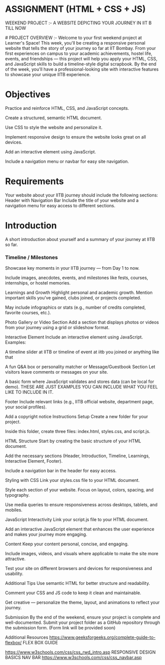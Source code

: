 # ASSIGNMENT (HTML + CSS + JS)

 <p font-size=43px>WEEKEND PROJECT :- A WEBSITE DEPICTING YOUR JOURNEY IN IIT B TILL NOW </p>
# PROJECT OVERVIEW :- 
Welcome to your first weekend project at Learner's Space!
This week, you'll be creating a responsive personal website that tells the story of your journey so far at IIT Bombay. From your first experiences on campus to your academic achievements, hostel life, events, and friendships — this project will help you apply your HTML, CSS, and JavaScript skills to build a timeline-style digital scrapbook. By the end of the week, you'll have a professional-looking site with interactive features to showcase your unique IITB experience.

# Objectives
Practice and reinforce HTML, CSS, and JavaScript concepts.


Create a structured, semantic HTML document.


Use CSS to style the website and personalize it.


Implement responsive design to ensure the website looks great on all devices.


Add an interactive element using JavaScript.


Include a navigation menu or navbar for easy site navigation.



# Requirements
Your website about your IITB journey should include the following sections:
Header with Navigation Bar
Include the title of your website and a navigation menu for easy access to different sections.


# Introduction
A short introduction about yourself and a summary of your journey at IITB so far.


<h3>Timeline / Milestones</h3>
Showcase key moments in your IITB journey — from Day 1 to now.


Include images, anecdotes, events, and milestones like fests, courses, internships, or hostel memories.


Learnings and Growth
Highlight personal and academic growth. Mention important skills you’ve gained, clubs joined, or projects completed.


May include infographics or stats (e.g., number of credits completed, favorite courses, etc.).


Photo Gallery or Video Section
Add a section that displays photos or videos from your journey using a grid or slideshow format.


Interactive Element
Include an interactive element using JavaScript. Examples:


A timeline slider at IITB  or  timeline of event at iitb you joined or anything like that 


A fun Q&A box or personality matcher or 
Message/Guestbook Section
Let visitors leave comments or messages on your site.


A basic form where JavaScript validates and stores data (can be local for demo).
 THESE ARE JUST EXAMPLES YOU CAN INCLUDE WHAT YOU FEEL LIKE TO INCLUDE IN IT.





Footer
Include relevant links (e.g., IITB official website, department page, your social profiles).


Add a copyright notice
Instructions
Setup
Create a new folder for your project.


Inside this folder, create three files: index.html, styles.css, and script.js.


HTML Structure
Start by creating the basic structure of your HTML document.


Add the necessary sections (Header, Introduction, Timeline, Learnings, Interactive Element, Footer).


Include a navigation bar in the header for easy access.


Styling with CSS
Link your styles.css file to your HTML document.


Style each section of your website. Focus on layout, colors, spacing, and typography.


Use media queries to ensure responsiveness across desktops, tablets, and mobiles.


JavaScript Interactivity
Link your script.js file to your HTML document.


Add an interactive JavaScript element that enhances the user experience and makes your journey more engaging.


Content
Keep your content personal, concise, and engaging.


Include images, videos, and visuals where applicable to make the site more attractive.


Test your site on different browsers and devices for responsiveness and usability.



Additional Tips
Use semantic HTML for better structure and readability.


Comment your CSS and JS code to keep it clean and maintainable.


Get creative — personalize the theme, layout, and animations to reflect your journey.



Submission
By the end of the weekend, ensure your project is complete and well-documented.
 Submit your project folder as a GitHub repository through the submission form.
 (Form link will be provided soon)

Additional Resources
https://www.geeksforgeeks.org/complete-guide-to-flexbox/ FLEX BOX GUIDE


https://www.w3schools.com/css/css_rwd_intro.asp
RESPONSIVE DESIGN BASICS
NAV BAR https://www.w3schools.com/css/css_navbar.asp	


